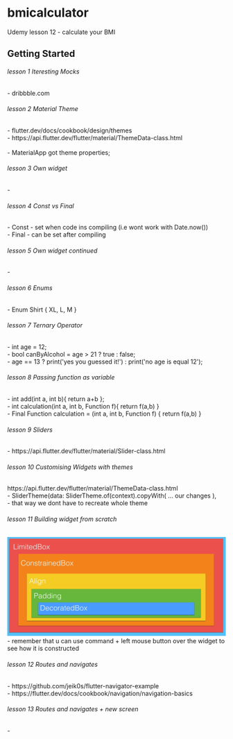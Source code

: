  # bmicalculator

Udemy lesson 12 - calculate your BMI

## Getting Started
<h6>lesson 1 Iteresting Mocks</h6>
- dribbble.com
<h6>lesson 2 Material Theme</h6>
- flutter.dev/docs/cookbook/design/themes
<br> - https://api.flutter.dev/flutter/material/ThemeData-class.html
<br><br> - MaterialApp got theme properties;
<h6>lesson 3 Own widget</h6>
-
<h6>lesson 4 Const vs Final</h6>
- Const - set when code ins compiling (i.e wont work with Date.now())
<br /> - Final - can be set after compiling
<h6>lesson 5 Own widget continued</h6>
-
<h6>lesson 6 Enums</h6>
-  Enum Shirt { XL, L, M }
<h6>lesson 7 Ternary Operator</h6>
- int age = 12;
<br />- bool canByAlcohol = age > 21 ? true : false;
<br />- age == 13 ? print('yes you guessed it!') : print('no age is equal 12');
<h6>lesson 8 Passing function as variable</h6>
- int add(int a, int b){ return a+b };
<br />- int calculation(int a, int b, Function f){ return f(a,b) }
<br />- Final Function calculation =  (int a, int b, Function f) { return f(a,b) }
<h6>lesson 9 Sliders</h6>
- https://api.flutter.dev/flutter/material/Slider-class.html
<h6>lesson 10 Customising Widgets with themes</h6>
https://api.flutter.dev/flutter/material/ThemeData-class.html
<br />- SliderTheme(data: SliderTheme.of(context).copyWith( ... our changes ),
<br />- that way we dont have to recreate whole theme
<h6>lesson 11 Building widget from scratch</h6>
<img src="readme/lesson11.png"> <br />
- remember that u can use command + left mouse button over the widget to see how it is constructed
<h6>lesson 12 Routes and navigates</h6>
- https://github.com/jeik0s/flutter-navigator-example <br />
- https://flutter.dev/docs/cookbook/navigation/navigation-basics <br />
<h6>lesson 13 Routes and navigates + new screen</h6>
-

